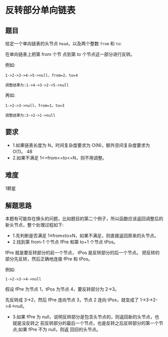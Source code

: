 # 反转部分单向链表

## 题目
给定一个单向链表的头节点 `head`，以及两个整数 `from` 和 `to`:

在单向链表上把第 from 个节 点到第 to 个节点这一部分进行反转。

例如:
```
1->2->3->4->5->null，from=2，to=4 

调整结果为:1->4->3->2->5->null
```

再如:
```
1->2->3->null，from=1，to=3 

调整结果为:3->2->1->null
```

## 要求
* 1.如果链表长度为 N，时间复杂度要求为 O(N)，额外空间复杂度要求为 O(1)。 48
* 2.如果不满足 1<=from<=to<=N，则不用调整。
  
## 难度
1颗星


## 解题思路

本题有可能存在换头的问题，比如题目的第二个例子，所以函数应该返回调整后的新头节点，整个处理过程如下:
* 1.先判断是否满足 1≤from≤to≤N，如果不满足，则直接返回原来的头节点。
* 2.找到第 from-1 个节点 fPre 和第 to+1 个节点 tPos。
  
fPre 就是要反转部分的前一个节点， tPos 是反转部分的后一个节点。 把反转的部分先反转，然后正确地连接 fPre 和 tPos。

例如:
```
1->2->3->4->null
```

假设 fPre 为节点 1，tPos 为节点 4，要反转部分为 2->3。

先反转成 3->2，然后 fPre 连向节点 3，节点 2 连向 tPos，就变成了 1->3->2->4->null。

* 3.如果 fPre 为 null，说明反转部分是包含头节点的，则返回新的头节点，也就是没反转之 前反转部分的最后一个节点，也是反转之后反转部分的第一个节点;如果 fPre 不为 null，则返 回旧的头节点。
